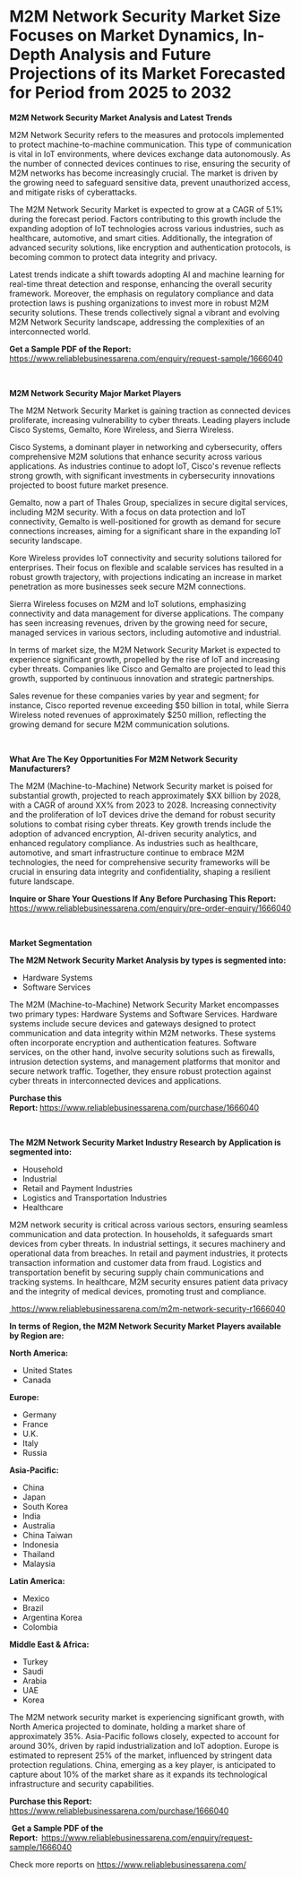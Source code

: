 <p><h1>M2M Network Security Market Size Focuses on Market Dynamics, In-Depth Analysis and Future Projections of its Market Forecasted for Period from 2025 to 2032</h1></p><p><strong>M2M Network Security Market Analysis and Latest Trends</strong></p>
<p><p>M2M Network Security refers to the measures and protocols implemented to protect machine-to-machine communication. This type of communication is vital in IoT environments, where devices exchange data autonomously. As the number of connected devices continues to rise, ensuring the security of M2M networks has become increasingly crucial. The market is driven by the growing need to safeguard sensitive data, prevent unauthorized access, and mitigate risks of cyberattacks.</p><p>The M2M Network Security Market is expected to grow at a CAGR of 5.1% during the forecast period. Factors contributing to this growth include the expanding adoption of IoT technologies across various industries, such as healthcare, automotive, and smart cities. Additionally, the integration of advanced security solutions, like encryption and authentication protocols, is becoming common to protect data integrity and privacy.</p><p>Latest trends indicate a shift towards adopting AI and machine learning for real-time threat detection and response, enhancing the overall security framework. Moreover, the emphasis on regulatory compliance and data protection laws is pushing organizations to invest more in robust M2M security solutions. These trends collectively signal a vibrant and evolving M2M Network Security landscape, addressing the complexities of an interconnected world.</p></p>
<p><strong>Get a Sample PDF of the Report:&nbsp;</strong> <a href="https://www.reliablebusinessarena.com/enquiry/request-sample/1666040?utm_campaign=3292&utm_medium=2&utm_source=Github&utm_content=ia&utm_term=08042025&utm_id=m2m-network-security">https://www.reliablebusinessarena.com/enquiry/request-sample/1666040</a></p>
<p>&nbsp;</p>
<p><strong>M2M Network Security Major Market Players</strong></p>
<p><p>The M2M Network Security Market is gaining traction as connected devices proliferate, increasing vulnerability to cyber threats. Leading players include Cisco Systems, Gemalto, Kore Wireless, and Sierra Wireless.</p><p>Cisco Systems, a dominant player in networking and cybersecurity, offers comprehensive M2M solutions that enhance security across various applications. As industries continue to adopt IoT, Cisco's revenue reflects strong growth, with significant investments in cybersecurity innovations projected to boost future market presence.</p><p>Gemalto, now a part of Thales Group, specializes in secure digital services, including M2M security. With a focus on data protection and IoT connectivity, Gemalto is well-positioned for growth as demand for secure connections increases, aiming for a significant share in the expanding IoT security landscape.</p><p>Kore Wireless provides IoT connectivity and security solutions tailored for enterprises. Their focus on flexible and scalable services has resulted in a robust growth trajectory, with projections indicating an increase in market penetration as more businesses seek secure M2M connections.</p><p>Sierra Wireless focuses on M2M and IoT solutions, emphasizing connectivity and data management for diverse applications. The company has seen increasing revenues, driven by the growing need for secure, managed services in various sectors, including automotive and industrial.</p><p>In terms of market size, the M2M Network Security Market is expected to experience significant growth, propelled by the rise of IoT and increasing cyber threats. Companies like Cisco and Gemalto are projected to lead this growth, supported by continuous innovation and strategic partnerships.</p><p>Sales revenue for these companies varies by year and segment; for instance, Cisco reported revenue exceeding $50 billion in total, while Sierra Wireless noted revenues of approximately $250 million, reflecting the growing demand for secure M2M communication solutions.</p></p>
<p>&nbsp;</p>
<p><strong>What Are The Key Opportunities For M2M Network Security Manufacturers?</strong></p>
<p><p>The M2M (Machine-to-Machine) Network Security market is poised for substantial growth, projected to reach approximately $XX billion by 2028, with a CAGR of around XX% from 2023 to 2028. Increasing connectivity and the proliferation of IoT devices drive the demand for robust security solutions to combat rising cyber threats. Key growth trends include the adoption of advanced encryption, AI-driven security analytics, and enhanced regulatory compliance. As industries such as healthcare, automotive, and smart infrastructure continue to embrace M2M technologies, the need for comprehensive security frameworks will be crucial in ensuring data integrity and confidentiality, shaping a resilient future landscape.</p></p>
<p><strong>Inquire or Share Your Questions If Any Before Purchasing This Report:</strong> <a href="https://www.reliablebusinessarena.com/enquiry/pre-order-enquiry/1666040?utm_campaign=3292&utm_medium=2&utm_source=Github&utm_content=ia&utm_term=08042025&utm_id=m2m-network-security">https://www.reliablebusinessarena.com/enquiry/pre-order-enquiry/1666040</a></p>
<p>&nbsp;</p>
<p><strong>Market Segmentation</strong></p>
<p><strong>The M2M Network Security Market Analysis by types is segmented into:</strong></p>
<p><ul><li>Hardware Systems</li><li>Software Services</li></ul></p>
<p><p>The M2M (Machine-to-Machine) Network Security Market encompasses two primary types: Hardware Systems and Software Services. Hardware systems include secure devices and gateways designed to protect communication and data integrity within M2M networks. These systems often incorporate encryption and authentication features. Software services, on the other hand, involve security solutions such as firewalls, intrusion detection systems, and management platforms that monitor and secure network traffic. Together, they ensure robust protection against cyber threats in interconnected devices and applications.</p></p>
<p><strong>Purchase this Report:&nbsp;</strong><a href="https://www.reliablebusinessarena.com/purchase/1666040?utm_campaign=3292&utm_medium=2&utm_source=Github&utm_content=ia&utm_term=08042025&utm_id=m2m-network-security">https://www.reliablebusinessarena.com/purchase/1666040</a></p>
<p>&nbsp;</p>
<p><strong>The M2M Network Security Market Industry Research by Application is segmented into:</strong></p>
<p><ul><li>Household</li><li>Industrial</li><li>Retail and Payment Industries</li><li>Logistics and Transportation Industries</li><li>Healthcare</li></ul></p>
<p><p>M2M network security is critical across various sectors, ensuring seamless communication and data protection. In households, it safeguards smart devices from cyber threats. In industrial settings, it secures machinery and operational data from breaches. In retail and payment industries, it protects transaction information and customer data from fraud. Logistics and transportation benefit by securing supply chain communications and tracking systems. In healthcare, M2M security ensures patient data privacy and the integrity of medical devices, promoting trust and compliance.</p></p>
<p><a href="https://www.reliablebusinessarena.com/m2m-network-security-r1666040?utm_campaign=3292&utm_medium=2&utm_source=Github&utm_content=ia&utm_term=08042025&utm_id=m2m-network-security">&nbsp;https://www.reliablebusinessarena.com/m2m-network-security-r1666040</a></p>
<p><strong>In terms of Region, the M2M Network Security Market Players available by Region are:</strong></p>
<p>
    <p> <strong> North America: </strong>
        <ul>
            <li>United States</li>
            <li>Canada</li>
        </ul>
        </p> 
    <p> <strong> Europe: </strong>
        <ul>
            <li>Germany</li>
            <li>France</li>
            <li>U.K.</li>
            <li>Italy</li>
            <li>Russia</li>
        </ul>
        </p> 
    <p> <strong> Asia-Pacific: </strong>
        <ul>
            <li>China</li>
            <li>Japan</li>
            <li>South Korea</li>
            <li>India</li>
            <li>Australia</li>
            <li>China Taiwan</li>
            <li>Indonesia</li>
            <li>Thailand</li>
            <li>Malaysia</li>
        </ul>
        </p> 
    <p> <strong> Latin America: </strong>
        <ul>
            <li>Mexico</li>
            <li>Brazil</li>
            <li>Argentina Korea</li>
            <li>Colombia</li>
        </ul>
        </p> 
    <p> <strong> Middle East & Africa: </strong>
        <ul>
            <li>Turkey</li>
            <li>Saudi</li>
            <li>Arabia</li>
            <li>UAE</li>
            <li>Korea</li>
        </ul>
    </p>
    </p>
<p><p>The M2M network security market is experiencing significant growth, with North America projected to dominate, holding a market share of approximately 35%. Asia-Pacific follows closely, expected to account for around 30%, driven by rapid industrialization and IoT adoption. Europe is estimated to represent 25% of the market, influenced by stringent data protection regulations. China, emerging as a key player, is anticipated to capture about 10% of the market share as it expands its technological infrastructure and security capabilities.</p></p>
<p><strong>Purchase this Report: </strong><a href="https://www.reliablebusinessarena.com/purchase/1666040?utm_campaign=3292&utm_medium=2&utm_source=Github&utm_content=ia&utm_term=08042025&utm_id=m2m-network-security">https://www.reliablebusinessarena.com/purchase/1666040</a></p>
<p>&nbsp;<strong>Get a Sample PDF of the Report:&nbsp;&nbsp;</strong><a href="https://www.reliablebusinessarena.com/enquiry/request-sample/1666040?utm_campaign=3292&utm_medium=2&utm_source=Github&utm_content=ia&utm_term=08042025&utm_id=m2m-network-security">https://www.reliablebusinessarena.com/enquiry/request-sample/1666040</a></p>
<p><strong></strong></p>
<p>Check more reports on <a href="https://www.reliablebusinessarena.com/?utm_campaign=3292&utm_medium=2&utm_source=Github&utm_content=ia&utm_term=08042025&utm_id=m2m-network-security">https://www.reliablebusinessarena.com/</a></p>